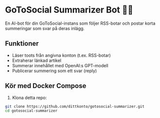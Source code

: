 # GoToSocial Summarizer Bot 🤖📝

En AI-bot för din GoToSocial-instans som följer RSS-botar och postar korta summeringar som svar på deras inlägg.

## Funktioner

- Läser toots från angivna konton (t.ex. RSS-botar)
- Extraherar länkad artikel
- Summerar innehållet med OpenAI:s GPT-modell
- Publicerar summering som ett svar (reply)

## Kör med Docker Compose

1. Klona detta repo:
```bash
git clone https://github.com/dittkonto/gotosocial-summarizer.git
cd gotosocial-summarizer
